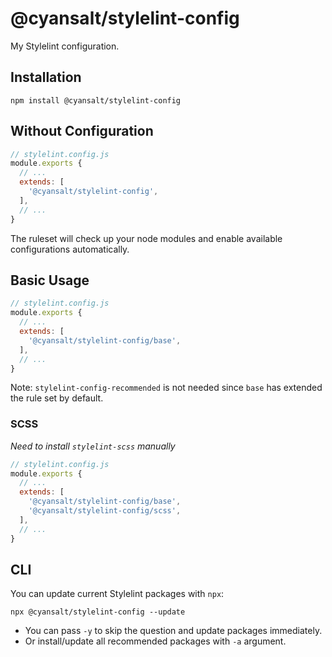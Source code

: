# @cyansalt/stylelint-config

My Stylelint configuration.

## Installation

```shell
npm install @cyansalt/stylelint-config
```

## Without Configuration

```javascript
// stylelint.config.js
module.exports {
  // ...
  extends: [
    '@cyansalt/stylelint-config',
  ],
  // ...
}
```

The ruleset will check up your node modules and enable available configurations automatically.

## Basic Usage

```javascript
// stylelint.config.js
module.exports {
  // ...
  extends: [
    '@cyansalt/stylelint-config/base',
  ],
  // ...
}
```

Note: `stylelint-config-recommended` is not needed since `base` has extended the rule set by default.

### SCSS

*Need to install `stylelint-scss` manually*

```javascript
// stylelint.config.js
module.exports {
  // ...
  extends: [
    '@cyansalt/stylelint-config/base',
    '@cyansalt/stylelint-config/scss',
  ],
  // ...
}
```

## CLI

You can update current Stylelint packages with `npx`:

```shell
npx @cyansalt/stylelint-config --update
```

- You can pass `-y` to skip the question and update packages immediately.
- Or install/update all recommended packages with `-a` argument.
